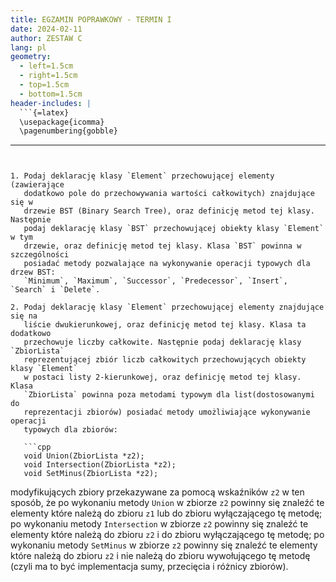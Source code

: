 ```yaml
---
title: EGZAMIN POPRAWKOWY - TERMIN I
date: 2024-02-11
author: ZESTAW C
lang: pl
geometry:
  - left=1.5cm
  - right=1.5cm
  - top=1.5cm
  - bottom=1.5cm
header-includes: |
  ```{=latex}
  \usepackage{icomma}
  \pagenumbering{gobble}
  ```
---
```


1. Podaj deklarację klasy `Element` przechowującej elementy (zawierające
   dodatkowo pole do przechowywania wartości całkowitych) znajdujące się w
   drzewie BST (Binary Search Tree), oraz definicję metod tej klasy. Następnie
   podaj deklarację klasy `BST` przechowującej obiekty klasy `Element` w tym
   drzewie, oraz definicję metod tej klasy. Klasa `BST` powinna w szczególności
   posiadać metody pozwalające na wykonywanie operacji typowych dla drzew BST:
   `Minimum`, `Maximum`, `Successor`, `Predecessor`, `Insert`, `Search` i `Delete`.

2. Podaj deklarację klasy `Element` przechowującej elementy znajdujące się na
   liście dwukierunkowej, oraz definicję metod tej klasy. Klasa ta dodatkowo
   przechowuje liczby całkowite. Następnie podaj deklarację klasy `ZbiorLista`
   reprezentującej zbiór liczb całkowitych przechowujących obiekty klasy `Element`
   w postaci listy 2-kierunkowej, oraz definicję metod tej klasy. Klasa
   `ZbiorLista` powinna poza metodami typowym dla list(dostosowanymi do
   reprezentacji zbiorów) posiadać metody umożliwiające wykonywanie operacji
   typowych dla zbiorów:

   ```cpp
   void Union(ZbiorLista *z2);
   void Intersection(ZbiorLista *z2);
   void SetMinus(ZbiorLista *z2);
   ```

   modyfikujących zbiory przekazywane za pomocą wskaźników `z2` w ten sposób, że
   po wykonaniu metody `Union` w zbiorze `z2` powinny się znaleźć te elementy
   które należą do zbioru `z1` lub do zbioru wyłączającego tę metodę; po
   wykonaniu metody `Intersection` w zbiorze `z2` powinny się znaleźć te
   elementy które należą do zbioru `z2` i do zbioru wyłączającego tę metodę; po
   wykonaniu metody `SetMinus` w zbiorze `z2` powinny się znaleźć te elementy
   które należą do zbioru `z2` i nie należą do zbioru wywołującego tę metodę
   (czyli ma to być implementacja sumy, przecięcia i różnicy zbiorów).
